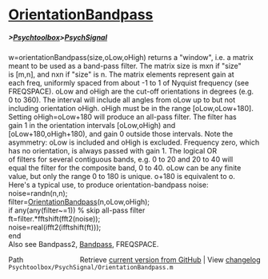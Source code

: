 # [OrientationBandpass](OrientationBandpass)
##### >[Psychtoolbox](Psychtoolbox)>[PsychSignal](PsychSignal)

w=orientationBandpass(size,oLow,oHigh) returns a "window", i.e. a matrix  
meant to be used as a band-pass filter. The matrix size is mxn if "size"  
is [m,n], and nxn if "size" is n. The matrix elements represent gain at  
each freq, uniformly spaced from about -1 to 1 of Nyquist frequency (see  
FREQSPACE). oLow and oHigh are the cut-off orientations in degrees (e.g.  
0 to 360). The interval will include all angles from oLow up to but not  
including orientation oHigh. oHigh must be in the range [oLow,oLow+180].  
Setting oHigh=oLow+180 will produce an all-pass filter. The filter has  
gain 1 in the orientation intervals [oLow,oHigh) and  
[oLow+180,oHigh+180), and gain 0 outside those intervals. Note the  
asymmetry: oLow is included and oHigh is excluded. Frequency zero, which  
has no orientation, is always passed with gain 1. The logical OR  
of filters for several contiguous bands, e.g. 0 to 20 and 20 to 40 will  
equal the filter for the composite band, 0 to 40. oLow can be any finite  
value, but only the range 0 to 180 is unique. o+180 is equivalent to o.  
Here's a typical use, to produce orientation-bandpass noise:  
    noise=randn(n,n);  
    filter=[OrientationBandpass](OrientationBandpass)(n,oLow,oHigh);         
    if any(any(filter~=1)) % skip all-pass filter  
        ft=filter.\*fftshift(fft2(noise));  
        noise=real(ifft2(ifftshift(ft)));  
    end  
Also see Bandpass2, [Bandpass](Bandpass), FREQSPACE.  




<div class="code_header" style="text-align:right;">
  <span style="float:left;">Path&nbsp;&nbsp;</span> <span class="counter">Retrieve <a href=
  "https://raw.github.com/Psychtoolbox-3/Psychtoolbox-3/beta/Psychtoolbox/PsychSignal/OrientationBandpass.m">current version from GitHub</a> | View <a href=
  "https://github.com/Psychtoolbox-3/Psychtoolbox-3/commits/beta/Psychtoolbox/PsychSignal/OrientationBandpass.m">changelog</a></span>
</div>
<div class="code">
  <code>Psychtoolbox/PsychSignal/OrientationBandpass.m</code>
</div>

